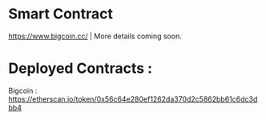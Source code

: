 # Smart Contract
https://www.bigcoin.cc/ | More details coming soon.

# Deployed Contracts :
Bigcoin : https://etherscan.io/token/0x56c64e280ef1262da370d2c5862bb61c6dc3dbb4
